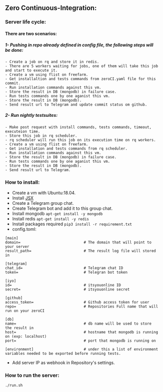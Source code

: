 ## Zero Continuous-Integration:


### Server life cycle:
#### There are two scenarios:

##### 1- Pushing in repo already defined in config file, the following steps will be done:

    - Create a job on rq and store it in redis.
    - There are 5 workers waiting for jobs, one of them will take this job and start to execute it.
    - Create a vm using flist on freefarm.
    - Get installaltion and tests commands from zeroCI.yaml file for this commit.
    - Run installation commands against this vm.
    - Store the result in DB (mongodb) in failure case.
    - Run tests commands one by one aganist this vm.
    - Store the result in DB (mongodb).
    - Send result url to Telegram and update commit status om github.

##### 2- Run nightly testsuites:

    - Make post request with install commands, tests commands, timeout, executeion time.
    - Store this job in rq scheduler.
    - rq scheduler will run this job on its execution time on rq workers.
    - Create a vm using flist on freefarm.
    - Get installation and tests commands from rq scheduler.
    - Run installation commands against this vm.
    - Store the result in DB (mongodb) in failure case.
    - Run tests commands one by one aganist this vm.
    - Store the result in DB (mongodb).
    - Send result url to Telegram.
    
### How to install:

- Create a vm with Ubuntu:18.04.
- Install [JSX](https://github.com/threefoldtech/jumpscaleX/tree/development_jumpscale_testing/docs/Installation#insystem-install)
- Create a Telegram group chat.
- Create Telegram bot and add it to this group chat.
- Install mongodb `apt-get install -y mongodb`
- Install redis `apt-get install -y redis`
- Install packages required `pip3 install -r requirement.txt`
- config.toml:

```
[main]
domain=                             # The domain that will point to your server
result_path=                        # The result log file will stored in

[telegram]
chat_id=                            # Telegram chat ID
token=                              # Telegran bot token

[iyo]
id=                                 # itsyouonline ID
secret=                             # itsyouonline secret

[github]
access_token=                       # Github access token for user
repo=                               # Repositories Full name that will run on your zeroCI

[db]
name=                               # db name will be used to store the result in
host=                               # hostname that mongodb is running on (exp: localhost)
port=                               # port that mongodb is running on

[environment]                       # under this a list of environment variables needed to be exported before running tests.
```

- Add server IP as webhook in Repository's settings.

### How to run the server:
```bash
./run.sh
```
